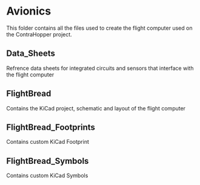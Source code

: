 # Avionics
This folder contains all the files used to create the flight computer used on the ContraHopper project. 

## Data_Sheets
Refrence data sheets for integrated circuits and sensors that interface with the flight computer

## FlightBread
Contains the KiCad project, schematic and layout of the flight computer

## FlightBread_Footprints
Contains custom KiCad Footprint

## FlightBread_Symbols
Contains custom KiCad Symbols

